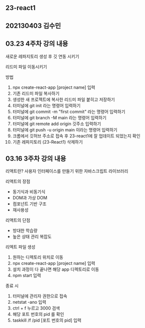 ## 23-react1
## 202130403 김수민

## 03.23 4주차 강의 내용
새로운 레파지토리 생성 후 깃 연동 시키기

리드미 파일 이동시키기

방법
1. npx create-react-app [project name] 입력
2. 기존 리드미 파일 복사하기 
3. 생성한 새 프로젝트에 복사한 리드미 파일 붙히고 저장하기
4. 터미널에 git init 라는 명령어 입력하기
5. 터미널에 git commit -m "first commit" 라는 명령어 입력하기
6. 터미널에 git branch -M main 라는 명령어 입력하기
7. 터미널에 git remote add origin 깃주소 입력하기
8. 터미널에 git push -u origin main 이라는 명령어 입력하기 
9. 크롬에서 깃허브 주소로 접속 후 23-react1에 잘 업데이트 되었는지 확인
10. 기존 레파지토리 (23-React1) 삭제하기

## 03.16 3주차 강의 내용

리액트란?
사용자 인터페이스를 만들기 위한 자바스크립트 라이브러리

리액트의 장점
- 동기식과 비동기식
- DOM과 가상 DOM
- 컴포넌트 기반 구조
- 재사용성

리액트의 단점
- 방대한 학습량
- 높은 상태 관리 복잡도

리엑트 파일 생성
1. 원하는 디렉토리 위치로 이동
2. npx create-react-app [project name] 입력
3. 설치 과정이 다 끝나면 해당 app 디렉토리로 이동
4. npm start 입력

종료 시
1. 터미널에 관리자 권한으로 접속
2. netstat -ano 입력
3. ctrl + f 누르고 3000 검색
4. 해당 포트 번호의 pid 를 확인
5. taskkill /f /pid [포트 번호의 pid] 입력

